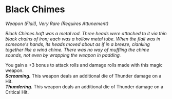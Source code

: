 # Black Chimes
*Weapon (Flail), Very Rare (Requires Attunement)*

*Black Chimes haft was a metal rod. Three heads were attached to it via thin black chains of iron; each was a hollow metal tube. When the flail was in someone's hands, its heads moved about as if in a breeze, clanking together like a wind chime. There was no way of muffling the chime sounds, not even by wrapping the weapon in padding.*

You gain a +3 bonus to attack rolls and damage rolls made with this magic weapon.  
***Screaming.*** This weapon deals an additional die of Thunder damage on a Hit.  
***Thundering.*** This weapon deals an additional die of Thunder damage on a Critical Hit.  